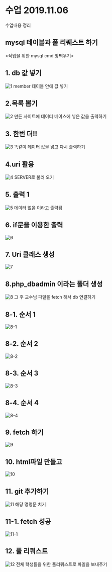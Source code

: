 # 수업 2019.11.06
수업내용 정리 

## mysql 테이블과 풀 리퀘스트 하기

<작업을 위한 mysql cmd 창띄우기>

## 1. db 값 넣기
![1](./images/1.PNG)
member 테이블 안에 값 넣기 

## 2.목록 뽑기
![2](./images/2.PNG)
만든 사이트에 데이터 베이스에 넣은 값을 출력하기 

## 3. 한번 더!!
![3](./images/3.PNG)
똑같이 데이터 값을 넣고 다시 출력하기

## 4.uri 활용
![4](./images/4.PNG)
SERVER로 불러 오기

## 5. 출력 1
![5](./images/5.PNG)
데이터 없음 이라고 출력됨

## 6. if문을 이용한 출력
![6](./images/6.PNG)

## 7. Uri 클래스 생성
![7](./images/7.PNG)

## 8.php_dbadmin 이라는 폴더 생성
![8](./images/8.PNG)
그 후 교수님 파일을 fetch 해서 db 연결하기

## 8-1. 순서 1
![8-1](./images/8-1.png)

## 8-2. 순서 2
![8-2](./images/8-2.png)

## 8-3. 순서 3
![8-3](./images/8-3.png)

## 8-4. 순서 4
![8-4](./images/8-4.png)

## 9. fetch 하기
![9](./images/9.PNG)

## 10. html파일 만들고
![10](./images/10.PNG)

## 11. git 추가하기
![11](./images/11.PNG)
해당 명령문 치기

## 11-1. fetch 성공
![11-1](./images/11-1.PNG)

## 12. 풀 리쿼스트
![12](./images/12.PNG)
전체 학생들을 위한 풀리쿼스트로 파일을 보내주기



